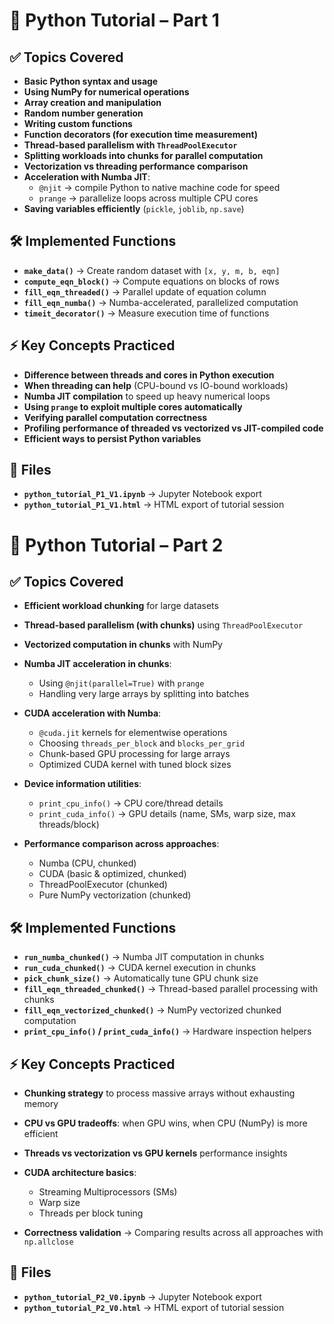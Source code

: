 # 📘 Python Tutorial – Part 1

## ✅ Topics Covered
- **Basic Python syntax and usage**
- **Using NumPy for numerical operations**
- **Array creation and manipulation**
- **Random number generation**
- **Writing custom functions**
- **Function decorators (for execution time measurement)**
- **Thread-based parallelism with `ThreadPoolExecutor`**
- **Splitting workloads into chunks for parallel computation**
- **Vectorization vs threading performance comparison**
- **Acceleration with Numba JIT**:
  - `@njit` → compile Python to native machine code for speed
  - `prange` → parallelize loops across multiple CPU cores
- **Saving variables efficiently** (`pickle`, `joblib`, `np.save`)

## 🛠️ Implemented Functions
- **`make_data()`** → Create random dataset with `[x, y, m, b, eqn]`
- **`compute_eqn_block()`** → Compute equations on blocks of rows
- **`fill_eqn_threaded()`** → Parallel update of equation column
- **`fill_eqn_numba()`** → Numba-accelerated, parallelized computation
- **`timeit_decorator()`** → Measure execution time of functions

## ⚡ Key Concepts Practiced
- **Difference between threads and cores in Python execution**
- **When threading can help** (CPU-bound vs IO-bound workloads)
- **Numba JIT compilation** to speed up heavy numerical loops
- **Using `prange` to exploit multiple cores automatically**
- **Verifying parallel computation correctness**
- **Profiling performance of threaded vs vectorized vs JIT-compiled code**
- **Efficient ways to persist Python variables**

## 📂 Files
- **`python_tutorial_P1_V1.ipynb`** → Jupyter Notebook export  
- **`python_tutorial_P1_V1.html`** → HTML export of tutorial session


# 📘 Python Tutorial – Part 2

## ✅ Topics Covered

* **Efficient workload chunking** for large datasets
* **Thread-based parallelism (with chunks)** using `ThreadPoolExecutor`
* **Vectorized computation in chunks** with NumPy
* **Numba JIT acceleration in chunks**:

  * Using `@njit(parallel=True)` with `prange`
  * Handling very large arrays by splitting into batches
* **CUDA acceleration with Numba**:

  * `@cuda.jit` kernels for elementwise operations
  * Choosing `threads_per_block` and `blocks_per_grid`
  * Chunk-based GPU processing for large arrays
  * Optimized CUDA kernel with tuned block sizes
* **Device information utilities**:

  * `print_cpu_info()` → CPU core/thread details
  * `print_cuda_info()` → GPU details (name, SMs, warp size, max threads/block)
* **Performance comparison across approaches**:

  * Numba (CPU, chunked)
  * CUDA (basic & optimized, chunked)
  * ThreadPoolExecutor (chunked)
  * Pure NumPy vectorization (chunked)

## 🛠️ Implemented Functions

* **`run_numba_chunked()`** → Numba JIT computation in chunks
* **`run_cuda_chunked()`** → CUDA kernel execution in chunks
* **`pick_chunk_size()`** → Automatically tune GPU chunk size
* **`fill_eqn_threaded_chunked()`** → Thread-based parallel processing with chunks
* **`fill_eqn_vectorized_chunked()`** → NumPy vectorized chunked computation
* **`print_cpu_info()` / `print_cuda_info()`** → Hardware inspection helpers

## ⚡ Key Concepts Practiced

* **Chunking strategy** to process massive arrays without exhausting memory
* **CPU vs GPU tradeoffs**: when GPU wins, when CPU (NumPy) is more efficient
* **Threads vs vectorization vs GPU kernels** performance insights
* **CUDA architecture basics**:

  * Streaming Multiprocessors (SMs)
  * Warp size
  * Threads per block tuning
* **Correctness validation** → Comparing results across all approaches with `np.allclose`

## 📂 Files

* **`python_tutorial_P2_V0.ipynb`** → Jupyter Notebook export
* **`python_tutorial_P2_V0.html`** → HTML export of tutorial session
